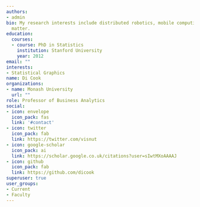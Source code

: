 ```yaml
---
authors:
- admin
bio: My research interests include distributed robotics, mobile computing and programmable
  matter.
education:
  courses:
  - course: PhD in Statistics
    institution: Stanford University
    year: 2012
email: ""
interests:
- Statistical Graphics
name: Di Cook
organizations:
- name: Monash University
  url: ""
role: Professor of Business Analytics
social:
- icon: envelope
  icon_pack: fas
  link: '#contact'
- icon: twitter
  icon_pack: fab
  link: https://twitter.com/visnut
- icon: google-scholar
  icon_pack: ai
  link: https://scholar.google.co.uk/citations?user=sIwtMXoAAAAJ
- icon: github
  icon_pack: fab
  link: https://github.com/dicook
superuser: true
user_groups:
- Current
- Faculty
---
```

